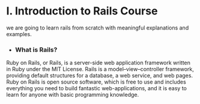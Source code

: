 # I. Introduction to Rails Course
we are going to learn rails from scratch with meaningful explanations and examples.
* ### What is Rails?
Ruby on Rails, or Rails, is a server-side web application framework written in Ruby under the MIT License. Rails is a model–view–controller framework, providing default structures for a database, a web service, and web pages.
Ruby on Rails is open source software, which is free to use and includes everything you need to build fantastic web-applications, and it is easy to learn for anyone with basic programming knowledge. 

